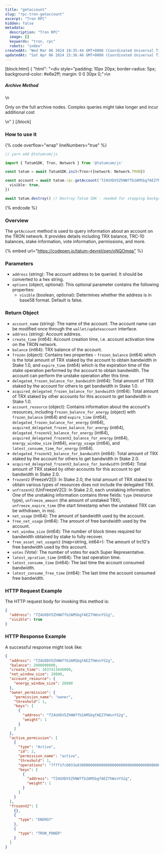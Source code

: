```yaml
---
title: "getaccount"
slug: "rpc-tron-getaccount"
excerpt: "Tron RPC"
hidden: false
metadata: 
  description: "Tron RPC"
  image: []
  keywords: "tron, rpc"
  robots: "index"
createdAt: "Wed Mar 06 2024 10:35:44 GMT+0000 (Coordinated Universal Time)"
updatedAt: "Sat Apr 06 2024 15:36:46 GMT+0000 (Coordinated Universal Time)"
---
```

[block:html]
{
  "html": "<div style=\"padding: 10px 20px; border-radius: 5px; background-color: #e6e2ff; margin: 0 0 30px 0;\">\n  <h5>Archive Method</h5>\n  <p>Only on the full archive nodes. Complex queries might take longer and incur additional cost</p>\n</div>"
}
[/block]


### How to use it

{% code overflow="wrap" lineNumbers="true" %}

```typescript
// yarn add @tatumcom/js

import { TatumSDK, Tron, Network } from '@tatumcom/js'

const tatum = await TatumSDK.init<Tron>({network: Network.TRON})

const account = await tatum.rpc.getAccount('TZ4UXDV5ZhNW7fb2AMSbgfAEZ7hWsnYS2g', {
  visible: true,
})

await tatum.destroy() // Destroy Tatum SDK - needed for stopping background jobs
```

{% endcode %}

### Overview

The `getAccount` method is used to query information about an account on the TRON network. It provides details including TRX balance, TRC-10 balances, stake information, vote information, permissions, and more.

{% embed url="<https://codepen.io/tatum-devrel/pen/oNQOmqa"> %}

### Parameters

- `address` (string): The account address to be queried. It should be converted to a hex string.
- `options` (object, optional): This optional parameter contains the following properties:
  - `visible` (boolean, optional): Determines whether the address is in base58 format. Default is false.

### Return Object

- `account_name` (string): The name of the account. The account name can be modified once through the `wallet/updateaccount` interface.
- `address` (string): Account address.
- `create_time` (int64): Account creation time, i.e. account activation time on the TRON network.
- `balance` (int64): TRX balance of the account.
- `frozen` (object): Contains two properties - `frozen_balance` (int64) which is the total amount of TRX staked by the account to obtain bandwidth in Stake 1.0, and `expire_time` (int64) which is the expiration time of the stake operation performed by the account to obtain bandwidth. The account can perform the unstake operation after this time.
- `delegated_frozen_balance_for_bandwidth` (int64): Total amount of TRX staked by the account for others to get bandwidth in Stake 1.0.
- `acquired_delegated_frozen_balance_for_bandwidth` (int64): Total amount of TRX staked by other accounts for this account to get bandwidth in Stake 1.0.
- `account_resource` (object): Contains information about the account's resources, including `frozen_balance_for_energy` (object) with `frozen_balance` (int64) and `expire_time` (int64), `delegated_frozen_balance_for_energy` (int64), `acquired_delegated_frozen_balance_for_energy` (int64), `delegated_frozenV2_balance_for_energy` (int64), `acquired_delegated_frozenV2_balance_for_energy` (int64), `energy_window_size` (int64), `energy_usage` (int64), and `latest_consume_time_for_energy` (int64).
- `delegated_frozenV2_balance_for_bandwidth` (int64): Total amount of TRX staked by the account for others to get bandwidth in Stake 2.0.
- `acquired_delegated_frozenV2_balance_for_bandwidth` (int64): Total amount of TRX staked by other accounts for this account to get bandwidth in Stake 2.0.
- `frozenV2` (FreezeV2\[]): In Stake 2.0, the total amount of TRX staked to obtain various types of resources does not include the delegated TRX.
- `unfrozenV2` (UnFreezeV2\[]): In Stake 2.0, each unstaking information. One of the unstaking information contains three fields: `type` (resource type), `unfreeze_amount` (the amount of unstaked TRX), `unfreeze_expire_time` (the start timestamp when the unstaked TRX can be withdrawn, in ms).
- `net_usage` (int64): The amount of bandwidth used by the account.
- `free_net_usage` (int64): The amount of free bandwidth used by the account.
- `net_window_size` (int64): The number of block times required for bandwidth obtained by stake to fully recover.
- `free_asset_net_usageV2` (map\<string, int64>): The amount of trc10's free bandwidth used by this account.
- `votes` (Vote): The number of votes for each Super Representative.
- `latest_opration_time` (int64): The last operation time.
- `latest_consume_time` (int64): The last time the account consumed bandwidth.
- `latest_consume_free_time` (int64): The last time the account consumed free bandwidth.

### HTTP Request Example

The HTTP request body for invoking this method is:

```json
{
  "address": "TZ4UXDV5ZhNW7fb2AMSbgfAEZ7hWsnYS2g",
  "visible": true
}
```

### HTTP Response Example

A successful response might look like:

```json
{
  "address": "TZ4UXDV5ZhNW7fb2AMSbgfAEZ7hWsnYS2g",
  "balance": 2000000000,
  "create_time": 1637411046000,
  "net_window_size": 28800,
  "account_resource": {
    "energy_window_size": 28800
  },
  "owner_permission": {
    "permission_name": "owner",
    "threshold": 1,
    "keys": [
      {
        "address": "TZ4UXDV5ZhNW7fb2AMSbgfAEZ7hWsnYS2g",
        "weight": 1
      }
    ]
  },
  "active_permission": [
    {
      "type": "Active",
      "id": 2,
      "permission_name": "active",
      "threshold": 1,
      "operations": "7fff1fc0033e0300000000000000000000000000000000000000000000000000",
      "keys": [
        {
          "address": "TZ4UXDV5ZhNW7fb2AMSbgfAEZ7hWsnYS2g",
          "weight": 1
        }
      ]
    }
  ],
  "frozenV2": [
    {},
    {
      "type": "ENERGY"
    },
    {
      "type": "TRON_POWER"
    }
  ]
}
```
